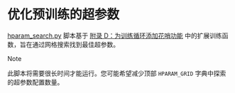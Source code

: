 # 优化预训练的超参数

[hparam_search.py​​](hparam_search.py​​) 脚本基于 [附录 D：为训练循环添加花哨功能](../../appendix-D/01_main-chapter-code/appendix-D.ipynb) 中的扩展训练函数，旨在通过网格搜索找到最佳超参数。

>[!NOTE]
此脚本将需要很长时间才能运行。您可能希望减少顶部 `HPARAM_GRID` 字典中探索的超参数配置数量。